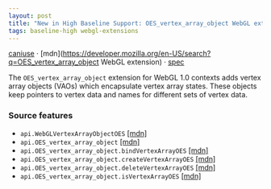 ```yaml
---
layout: post
title: "New in High Baseline Support: OES_vertex_array_object WebGL extension"
tags: baseline-high webgl-extensions
---
```


[caniuse](https://caniuse.com/?search=oes-vertex-array-object) · [mdn](https://developer.mozilla.org/en-US/search?q=OES_vertex_array_object WebGL extension) · [spec](https://registry.khronos.org/webgl/extensions/OES_vertex_array_object/)

The `OES_vertex_array_object` extension for WebGL 1.0 contexts adds vertex array objects (VAOs) which encapsulate vertex array states. These objects keep pointers to vertex data and names for different sets of vertex data.

### Source features

- ``api.WebGLVertexArrayObjectOES`` [[mdn]](https://developer.mozilla.org/en-US/search?q=api.WebGLVertexArrayObjectOES)
- ``api.OES_vertex_array_object`` [[mdn]](https://developer.mozilla.org/en-US/search?q=api.OES_vertex_array_object)
- ``api.OES_vertex_array_object.bindVertexArrayOES`` [[mdn]](https://developer.mozilla.org/en-US/search?q=api.OES_vertex_array_object.bindVertexArrayOES)
- ``api.OES_vertex_array_object.createVertexArrayOES`` [[mdn]](https://developer.mozilla.org/en-US/search?q=api.OES_vertex_array_object.createVertexArrayOES)
- ``api.OES_vertex_array_object.deleteVertexArrayOES`` [[mdn]](https://developer.mozilla.org/en-US/search?q=api.OES_vertex_array_object.deleteVertexArrayOES)
- ``api.OES_vertex_array_object.isVertexArrayOES`` [[mdn]](https://developer.mozilla.org/en-US/search?q=api.OES_vertex_array_object.isVertexArrayOES)
